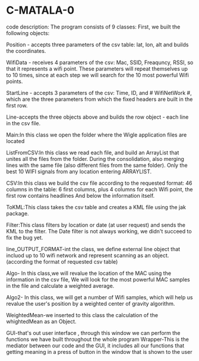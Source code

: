 # C-MATALA-0

code description:
The program consists of 9 classes:
First, we built the following objects:

Position - accepts three parameters of the csv table: lat, lon, alt and builds the coordinates.

WifiData - receives 4 parameters of the csv: Mac, SSID, Freaquncy, RSSI, so that it represents a wifi point. These parameters will repeat themselves up to 10 times, since at each step we will search for the 10 most powerful Wifi points.

StartLine - accepts 3 parameters of the csv: Time, ID, and # WifiNetWork #, which are the three parameters from which the fixed headers are built in the first row.

Line-accepts the three objects above and builds the row object - each line in the csv file.

Main:In this class we open the folder where the Wigle application files are located

ListFromCSV:In this class we read each file, and build an ArrayList that unites all the files from the folder. During the consolidation, also merging lines with the same file (also different files from the same folder). Only the best 10 WIFI signals  from any location entering ARRAYLIST.

CSV:In this class we build the csv file according to the requested format:
46 columns in the table: 6 first columns, plus 4 columns for each Wifi point, the first row contains headlines
And below the information itself.

ToKML:This class takes the csv table and creates a KML file using the jak package.

Filter:This class filters by location or date (at user request) and sends the KML to the filter.
The Date filter is not always working, we didn't succeed to fix the bug yet.

line_OUTPUT_FORMAT-int the class, we define external line object that incluod up to 10 wifi network and represent scanning as an object.(according the format of requested csv table) 

Algo- In this class,we will revalue the location of the MAC using the information in the csv file,
 We will look for the most powerful MAC samples in the file and calculate a weighted average.

Algo2- In this class, we will get a number of Wifi samples, which will help us revalue the user's position by a weighted center of gravity algorithm.

WeightedMean-we inserted to this class the calculation of the whightedMean as an Object.

GUI-that's out user interface ,  through this window we can perform the functions we have built throughout the whole program
Wrapper-This is the mediator between our code and the GUI, it includes all our functions that getting meaning in a press of button 
in the window that is shown to the user
